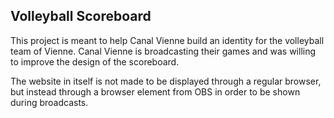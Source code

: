 ## Volleyball Scoreboard
This project is meant to help Canal Vienne build an identity for the volleyball team of Vienne. Canal Vienne is broadcasting their games and was willing to improve the design of the scoreboard.

The website in itself is not made to be displayed through a regular browser, but instead through a browser element from OBS in order to be shown during broadcasts.